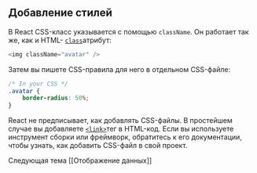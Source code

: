 ## Добавление стилей

В React CSS-класс указывается с помощью `className`. Он работает так же, как и HTML- [`class`](https://developer.mozilla.org/en-US/docs/Web/HTML/Global_attributes/class)атрибут:

```JavaScript
<img className="avatar" />
```

Затем вы пишете CSS-правила для него в отдельном CSS-файле:

```CSS
/* In your CSS */
.avatar {  
	border-radius: 50%;
}
```

React не предписывает, как добавлять CSS-файлы. В простейшем случае вы добавляете [`<link>`](https://developer.mozilla.org/en-US/docs/Web/HTML/Element/link)тег в HTML-код. Если вы используете инструмент сборки или фреймворк, обратитесь к его документации, чтобы узнать, как добавить CSS-файл в свой проект.

Следующая тема [[Отображение данных]]